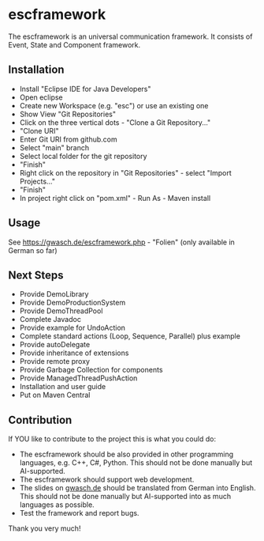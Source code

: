 # escframework
The escframework is an universal communication framework. It consists of Event, State and Component framework.

## Installation
* Install "Eclipse IDE for Java Developers"
* Open eclipse
* Create new Workspace (e.g. "esc") or use an existing one
* Show View "Git Repositories"
* Click on the three vertical dots - "Clone a Git Repository..."
* "Clone URI"
* Enter Git URI from github.com
* Select "main" branch
* Select local folder for the git repository
* "Finish"
* Right click on the repository in "Git Repositories" - select "Import Projects..."
* "Finish"
* In project right click on "pom.xml" - Run As - Maven install

## Usage
See https://gwasch.de/escframework.php - "Folien" (only available in German so far)

## Next Steps
* Provide DemoLibrary
* Provide DemoProductionSystem
* Provide DemoThreadPool
* Complete Javadoc
* Provide example for UndoAction
* Complete standard actions (Loop, Sequence, Parallel) plus example
* Provide autoDelegate
* Provide inheritance of extensions
* Provide remote proxy
* Provide Garbage Collection for components
* Provide ManagedThreadPushAction
* Installation and user guide
* Put on Maven Central
  
## Contribution
If YOU like to contribute to the project this is what you could do:
* The escframework should be also provided in other programming languages, e.g. C++, C#, Python. This should not be done manually but AI-supported.
* The escframework should support web development.
* The slides on [gwasch.de](https://gwasch.de) should be translated from German into English. This should not be done manually but AI-supported into as much languages as possible.
* Test the framework and report bugs.

Thank you very much!
